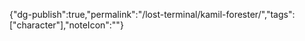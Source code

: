 
{"dg-publish":true,"permalink":"/lost-terminal/kamil-forester/","tags":["character"],"noteIcon":""}


 